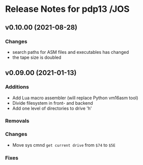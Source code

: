 # Release Notes for pdp13 /JOS

## v0.10.00 (2021-08-28)

### Changes
- search paths for ASM files and executables has changed
- the tape size is doubled


## v0.09.00 (2021-01-13)

### Additions
- Add Lua macro assembler (will replace Python vm16asm tool)
- Divide filesystem in front- and backend
- Add one level of directories to drive 'h'

### Removals

### Changes
- Move sys cmnd `get current drive` from `$74` to `$5E`

### Fixes


